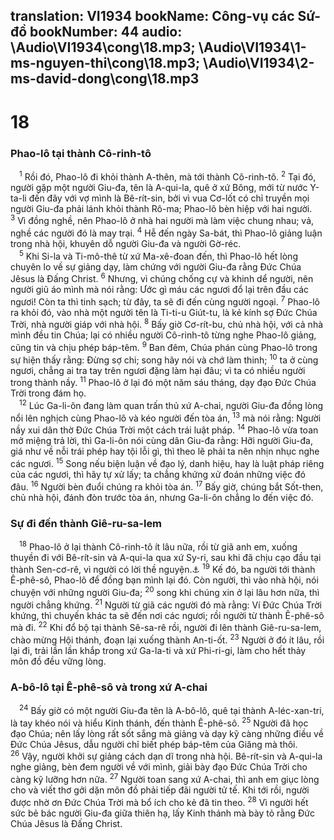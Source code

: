 translation: VI1934
bookName: Công-vụ các Sứ-đồ 
bookNumber: 44
audio: \Audio\VI1934\cong\18.mp3; \Audio\VI1934\1-ms-nguyen-thi\cong\18.mp3; \Audio\VI1934\2-ms-david-dong\cong\18.mp3
-------

<div class="title"><h1>18</h1><h3>Phao-lô tại thành Cô-rinh-tô</h3></div>
<span class="verse cong_18_1"> <sup>1</sup> Rồi đó, Phao-lô đi khỏi thành A-thên, mà tới thành Cô-rinh-tô. </span>
<span class="verse cong_18_2"><sup>2</sup> Tại đó, người gặp một người Giu-đa, tên là A-qui-la, quê ở xứ Bông, mới từ nước Y-ta-li đến đây với vợ mình là Bê-rít-sin, bởi vì vua Cơ-lốt có chỉ truyền mọi người Giu-đa phải lánh khỏi thành Rô-ma; Phao-lô bèn hiệp với hai người. </span>
<span class="verse cong_18_3"><sup>3</sup> Vì đồng nghề, nên Phao-lô ở nhà hai người mà làm việc chung nhau; vả, nghề các người đó là may trại. </span>
<span class="verse cong_18_4"><sup>4</sup> Hễ đến ngày Sa-bát, thì Phao-lô giảng luận trong nhà hội, khuyên dỗ người Giu-đa và người Gờ-réc. <br/></span>
<span class="verse cong_18_5"> <sup>5</sup> Khi Si-la và Ti-mô-thê từ xứ Ma-xê-đoan đến, thì Phao-lô hết lòng chuyên lo về sự giảng dạy, làm chứng với người Giu-đa rằng Đức Chúa Jêsus là Đấng Christ. </span>
<span class="verse cong_18_6"><sup>6</sup> Nhưng, vì chúng chống cự và khinh dể người, nên người giũ áo mình mà nói rằng: Ước gì máu các ngươi đổ lại trên đầu các ngươi! Còn ta thì tinh sạch; từ đây, ta sẽ đi đến cùng người ngoại. </span>
<span class="verse cong_18_7"><sup>7</sup> Phao-lô ra khỏi đó, vào nhà một người tên là Ti-ti-u Giút-tu, là kẻ kính sợ Đức Chúa Trời, nhà người giáp với nhà hội. </span>
<span class="verse cong_18_8"><sup>8</sup> Bấy giờ Cơ-rít-bu, chủ nhà hội, với cả nhà mình đều tin Chúa; lại có nhiều người Cô-rinh-tô từng nghe Phao-lô giảng, cũng tin và chịu phép báp-têm. </span>
<span class="verse cong_18_9"><sup>9</sup> Ban đêm, Chúa phán cùng Phao-lô trong sự hiện thấy rằng: Đừng sợ chi; song hãy nói và chớ làm thinh; </span>
<span class="verse cong_18_10"><sup>10</sup> ta ở cùng ngươi, chẳng ai tra tay trên ngươi đặng làm hại đâu; vì ta có nhiều người trong thành nầy. </span>
<span class="verse cong_18_11"><sup>11</sup> Phao-lô ở lại đó một năm sáu tháng, dạy đạo Đức Chúa Trời trong đám họ. <br/></span>
<span class="verse cong_18_12"> <sup>12</sup> Lúc Ga-li-ôn đang làm quan trấn thủ xứ A-chai, người Giu-đa đồng lòng nổi lên nghịch cùng Phao-lô và kéo người đến tòa án, </span>
<span class="verse cong_18_13"><sup>13</sup> mà nói rằng: Người nầy xui dân thờ Đức Chúa Trời một cách trái luật pháp. </span>
<span class="verse cong_18_14"><sup>14</sup> Phao-lô vừa toan mở miệng trả lời, thì Ga-li-ôn nói cùng dân Giu-đa rằng: Hỡi người Giu-đa, giá như về nỗi trái phép hay tội lỗi gì, thì theo lẽ phải ta nên nhịn nhục nghe các ngươi. </span>
<span class="verse cong_18_15"><sup>15</sup> Song nếu biện luận về đạo lý, danh hiệu, hay là luật pháp riêng của các ngươi, thì hãy tự xử lấy; ta chẳng khứng xử đoán những việc đó đâu. </span>
<span class="verse cong_18_16"><sup>16</sup> Người bèn đuổi chúng ra khỏi tòa án. </span>
<span class="verse cong_18_17"><sup>17</sup> Bấy giờ, chúng bắt Sốt-then, chủ nhà hội, đánh đòn trước tòa án, nhưng Ga-li-ôn chẳng lo đến việc đó. <br/></span>
<div class="title"><h3>Sự đi đến thành Giê-ru-sa-lem</h3></div>
<span class="verse cong_18_18"> <sup>18</sup> Phao-lô ở lại thành Cô-rinh-tô ít lâu nữa, rồi từ giã anh em, xuống thuyền đi với Bê-rít-sin và A-qui-la qua xứ Sy-ri, sau khi đã chịu cạo đầu tại thành Sen-cơ-rê, vì người có lời thề nguyện.<a data-toggle="tooltip" data-placement="bottom" title="Dan 6:18">⚓</a></span>
<span class="verse cong_18_19"><sup>19</sup> Kế đó, ba người tới thành Ê-phê-sô, Phao-lô để đồng bạn mình lại đó. Còn người, thì vào nhà hội, nói chuyện với những người Giu-đa; </span>
<span class="verse cong_18_20"><sup>20</sup> song khi chúng xin ở lại lâu hơn nữa, thì người chẳng khứng. </span>
<span class="verse cong_18_21"><sup>21</sup> Người từ giã các người đó mà rằng: Ví Đức Chúa Trời khứng, thì chuyến khác ta sẽ đến nơi các ngươi; rồi người từ thành Ê-phê-sô mà đi. </span>
<span class="verse cong_18_22"><sup>22</sup> Khi đổ bộ tại thành Sê-sa-rê rồi, người đi lên thành Giê-ru-sa-lem, chào mừng Hội thánh, đoạn lại xuống thành An-ti-ốt. </span>
<span class="verse cong_18_23"><sup>23</sup> Người ở đó ít lâu, rồi lại đi, trải lần lần khắp trong xứ Ga-la-ti và xứ Phi-ri-gi, làm cho hết thảy môn đồ đều vững lòng. <br/></span>
<div class="title"><h3>A-bô-lô tại Ê-phê-sô và trong xứ A-chai</h3></div>
<span class="verse cong_18_24"> <sup>24</sup> Bấy giờ có một người Giu-đa tên là A-bô-lô, quê tại thành A-léc-xan-tri, là tay khéo nói và hiểu Kinh thánh, đến thành Ê-phê-sô. </span>
<span class="verse cong_18_25"><sup>25</sup> Người đã học đạo Chúa; nên lấy lòng rất sốt sắng mà giảng và dạy kỹ càng những điều về Đức Chúa Jêsus, dẫu người chỉ biết phép báp-têm của Giăng mà thôi. </span>
<span class="verse cong_18_26"><sup>26</sup> Vậy, người khởi sự giảng cách dạn dĩ trong nhà hội. Bê-rít-sin và A-qui-la nghe giảng, bèn đem người về với mình, giải bày đạo Đức Chúa Trời cho càng kỹ lưỡng hơn nữa. </span>
<span class="verse cong_18_27"><sup>27</sup> Người toan sang xứ A-chai, thì anh em giục lòng cho và viết thơ gởi dặn môn đồ phải tiếp đãi người tử tế. Khi tới rồi, người được nhờ ơn Đức Chúa Trời mà bổ ích cho kẻ đã tin theo. </span>
<span class="verse cong_18_28"><sup>28</sup> Vì người hết sức bẻ bác người Giu-đa giữa thiên hạ, lấy Kinh thánh mà bày tỏ rằng Đức Chúa Jêsus là Đấng Christ. <br/></span>
